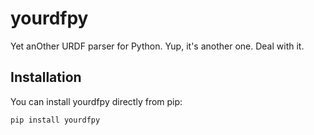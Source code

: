 # yourdfpy

Yet anOther URDF parser for Python. Yup, it's another one. Deal with it.

## Installation

You can install yourdfpy directly from pip:
```
pip install yourdfpy
```

<!--
## But why?!?

Insert RANT here
-->

<!--
How to deploy

git tag v0.0.2
python setup.py bdist_wheel
twine upload -r testpipy dist/*

python -m pip install --index-url https://test.pypi.org/simple/ --extra-index-url https://pypi.org/simple yourdfpy==0.0.2
-->

